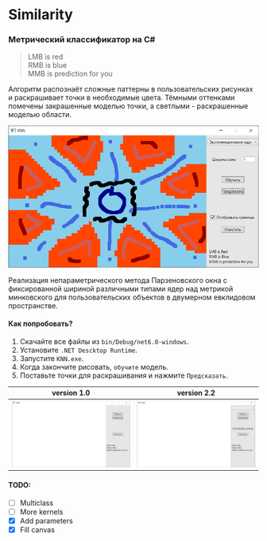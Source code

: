 # Similarity
### Метрический классификатор на C#
> LMB is red  
> RMB is blue  
> MMB is prediction for you 

Алгоритм распознаёт сложные паттерны в пользовательских рисунках и раскрашивает точки в необходимые цвета. Тёмными оттенками помечены закрашенные моделью точки, а светлыми - раскрашенные моделью области.

<img src="https://github.com/occ4sion/KNN/blob/master/preview/preview.png" width="600" alt="Иллюстрация"/>

Реализация непараметрического метода Парзеновского окна с фиксированной шириной различными типами ядер над метрикой минковского для пользовательских объектов в двумерном евклидовом пространстве.

#### Как попробовать?
1. Скачайте все файлы из `bin/Debug/net6.0-windows`.
2. Установите `.NET Descktop Runtime`.
3. Запустите `KNN.exe`.
4. Когда закончите рисовать, `обучите` модель.
5. Поставьте точки для раскрашивания и нажмите `Предсказать`.

|version 1.0|version 2.2|
|-----------|-----------|
| <img src="https://github.com/occ4sion/KNN/blob/master/preview/KNN1.gif" width="400" alt="v1.0"/> | <img src="https://github.com/occ4sion/KNN/blob/master/preview/KNN2.gif" width="400" alt="v2.2"/> |

#### TODO:

- [ ] Multiclass
- [ ] More kernels
- [x] Add parameters
- [x] Fill canvas
